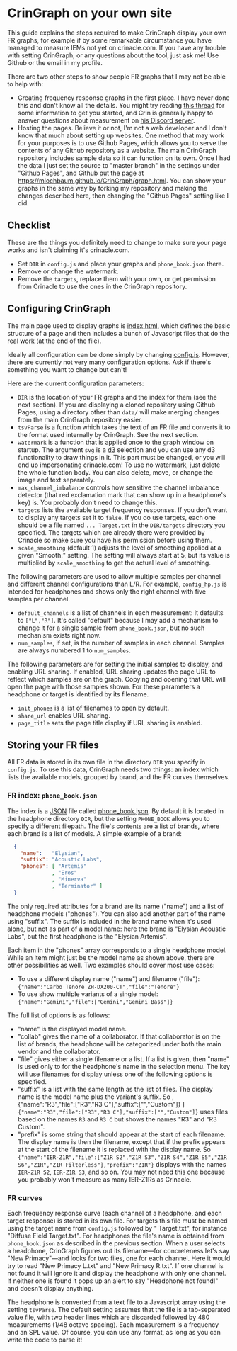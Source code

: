 # CrinGraph on your own site

This guide explains the steps required to make CrinGraph display your
own FR graphs, for example if by some remarkable circumstance you have
managed to measure IEMs not yet on crinacle.com. If you have any trouble
with setting CrinGraph, or any questions about the tool, just ask me!
Use Github or the email in my profile.

There are two other steps to show people FR graphs that I may not be
able to help with:

* Creating frequency response graphs in the first place. I have never
  done this and don't know all the details. You might try reading
  [this thread](https://www.head-fi.org/threads/general-iem-measurements-discussions.903455/)
  for some information to get you started, and Crin is generally happy
  to answer questions about measurement on [his Discord server](https://discord.gg/CtTqcCb).
* Hosting the pages. Believe it or not, I'm not a web developer and I
  don't know that much about setting up websites. One method that may
  work for your purposes is to use Github Pages, which allows you to
  serve the contents of any Github repository as a website. The main
  CrinGraph repository includes sample data so it can function on its
  own. Once I had the data I just set the source to "master branch" in
  the settings under "Github Pages", and Github put the page at
  https://mlochbaum.github.io/CrinGraph/graph.html. You can show your
  graphs in the same way by forking my repository and making the changes
  described here, then changing the "Github Pages" setting like I did.

## Checklist

These are the things you definitely need to change to make sure your
page works and isn't claiming it's crinacle.com.

* Set `DIR` in `config.js` and place your graphs and `phone_book.json`
  there.
* Remove or change the watermark.
* Remove the `targets`, replace them with your own, or get permission
  from Crinacle to use the ones in the CrinGraph repository.

## Configuring CrinGraph

The main page used to display graphs is [index.html](index.html), which
defines the basic structure of a page and then includes a bunch of
Javascript files that do the real work (at the end of the file).

Ideally all configuration can be done simply by changing
[config.js](config.js). However, there are currently not very many
configuration options. Ask if there's something you want to change but
can't!

Here are the current configuration parameters:

* `DIR` is the location of your FR graphs and the index for them
  (see the next section). If you are displaying a cloned repository
  using Github Pages, using a directory other than `data/` will make
  merging changes from the main CrinGraph repository easier.
* `tsvParse` is a function which takes the text of an FR file and
  converts it to the format used internally by CrinGraph. See the next
  section.
* `watermark` is a function that is applied once to the graph window on
  startup. The argument `svg` is a [d3](https://d3js.org/) selection
  and you can use any d3 functionality to draw things in it. This part
  must be changed, or you will end up impersonating crinacle.com! To
  use no watermark, just delete the whole function body. You can also
  delete, move, or change the image and text separately.
* `max_channel_imbalance` controls how sensitive the channel imbalance
  detector (that red exclamation mark that can show up in a headphone's
  key) is. You probably don't need to change this.
* `targets` lists the available target frequency responses. If you don't
  want to display any targets set it to `false`. If you do use targets,
  each one should be a file named `... Target.txt` in the `DIR/targets`
  directory you specified. The targets which are already there were
  provided by Crinacle so make sure you have his permission before using
  them.
* `scale_smoothing` (default 1) adjusts the level of smoothing applied
  at a given "Smooth:" setting. The setting will always start at 5, but
  its value is multiplied by `scale_smoothing` to get the actual level
  of smoothing.

The following parameters are used to allow multiple samples per channel
and different channel configurations than L/R. For example,
`config_hp.js` is intended for headphones and shows only the right
channel with five samples per channel.

* `default_channels` is a list of channels in each measurement: it
  defaults to `["L","R"]`. It's called "default" because I may add a
  mechanism to change it for a single sample from `phone_book.json`,
  but no such mechanism exists right now.
* `num_samples`, if set, is the number of samples in each channel.
  Samples are always numbered 1 to `num_samples`.

The following parameters are for setting the initial samples to display,
and enabling URL sharing. If enabled, URL sharing updates the page URL
to reflect which samples are on the graph. Copying and opening that URL
will open the page with those samples shown. For these parameters a
headphone or target is identified by its filename.

* `init_phones` is a list of filenames to open by default.
* `share_url` enables URL sharing.
* `page_title` sets the page title display if URL sharing is enabled.

## Storing your FR files

All FR data is stored in its own file in the directory `DIR` you specify
in `config.js`. To use this data, CrinGraph needs two things: an index
which lists the available models, grouped by brand, and the FR curves
themselves.

### FR index: `phone_book.json`

The index is a [JSON](https://en.wikipedia.org/wiki/JSON) file called
[phone_book.json](data/phone_book.json). By default it is located in the
headphone directory `DIR`, but the setting `PHONE_BOOK` allows you to
specify a different filepath. The file's contents are a list of brands,
where each brand is a list of models. A simple example of a brand:

```json
  {
    "name":   "Elysian",
    "suffix": "Acoustic Labs",
    "phones": [ "Artemis"
              , "Eros"
              , "Minerva"
              , "Terminator" ]
  }
```

The only required attributes for a brand are its name ("name") and a
list of headphone models ("phones"). You can also add another part of
the name using "suffix". The suffix is included in the brand name when
it's used alone, but not as part of a model name: here the brand is
"Elysian Acoustic Labs", but the first headphone is the "Elysian Artemis".

Each item in the "phones" array corresponds to a single headphone model.
While an item might just be the model name as shown above, there are
other possibilities as well. Two examples should cover most use cases:

* To use a different display name ("name") and filename ("file"): `{"name":"Carbo Tenore ZH-DX200-CT","file":"Tenore"}`
* To use show multiple variants of a single model: `{"name":"Gemini","file":["Gemini","Gemini Bass"]}`

The full list of options is as follows:

* "name" is the displayed model name.
* "collab" gives the name of a collaborator. If that collaborator is on
  the list of brands, the headphone will be categorized under both the
  main vendor and the collaborator.
* "file" gives either a single filename or a list. If a list is given,
  then "name" is used only to for the headphone's name in the selection
  menu. The key will use filenames for display unless one of the following
  options is specified.
* "suffix" is a list with the same length as the list of files. The
  display name is the model name plus the variant's suffix. So              , {"name":"R3","file":["R3","R3 C"],"suffix":["","Custom"]} ]
  `{"name":"R3","file":["R3","R3 C"],"suffix":["","Custom"]}` uses files
  based on the names `R3` and `R3 C` but shows the names "R3" and
  "R3 Custom".
* "prefix" is some string that should appear at the start of each
  filename. The display name is then the filename, except that if the
  prefix appears at the start of the filename it is replaced with the
  display name. So
  `{"name":"IER-Z1R","file":["Z1R S2","Z1R S3","Z1R S4","Z1R S5","Z1R S6","Z1R","Z1R Filterless"],"prefix":"Z1R"}`
  displays with the names `IER-Z1R S2`, `IER-Z1R S3`, and so on.
  You may not need this one because you probably won't measure as many
  IER-Z1Rs as Crinacle.

### FR curves

Each frequency response curve (each channel of a headphone, and each
target response) is stored in its own file. For targets this file must
be named using the target name from `config.js` followed by " Target.txt",
for instance "Diffuse Field Target.txt". For headphones the file's name
is obtained from `phone_book.json` as described in the previous section.
When a user selects a headphone, CrinGraph figures out its filename—for
concreteness let's say "New Primacy"—and looks for two files, one for
each channel. Here it would try to read "New Primacy L.txt" and
"New Primacy R.txt". If one channel is not found it will ignore it and
display the headphone with only one channel. If neither one is found it
pops up an alert to say "Headphone not found!" and doesn't display
anything.

The headphone is converted from a text file to a Javascript array
using the setting `tsvParse`. The default setting assumes that the file
is a tab-separated value file, with two header lines which are discarded
followed by 480 measurements (1/48 octave spacing). Each measurement is
a frequency and an SPL value. Of course, you can use any format, as long
as you can write the code to parse it!
